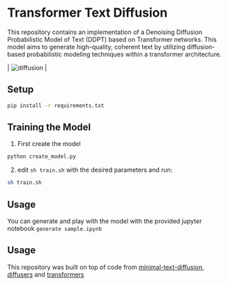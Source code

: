 # Transformer Text Diffusion


This repository contains an implementation of a Denoising Diffusion Probabilistic Model of Text (DDPT) based on Transformer networks. This model aims to generate high-quality, coherent text by utilizing diffusion-based probabilistic modeling techniques within a transformer architecture.

| ![diffusion](./generation.gif) |

## Setup

```bash
pip install -r requirements.txt
```


## Training the Model

1. First create the model
```bash
python create_model.py
```
2. edit `sh train.sh` with the desired parameters and run:
```bash
sh train.sh
```
## Usage

You can generate and play with the model with the provided jupyter notebook `generate sample.ipynb`

## Usage

This repository was built on top of code from [minimal-text-diffusion](https://github.com/madaan/minimal-text-diffusion), [diffusers](https://github.com/huggingface/diffusers) and [transformers](https://github.com/huggingface/transformers)